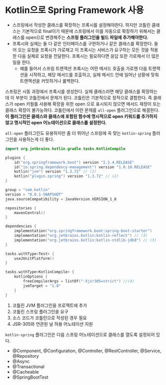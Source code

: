 # Kotlin으로 Spring Framework 사용

- 스프링에서 작성한 클래스를 확장하는 프록시를 설정해야한다. 하지만 코틀린 클래스는 기본적으로 final이기 때문에 스프링에서 이를 자동으로 확장하기 위해서는 클래스를 open으로 변경해주는 **스프링 플러그인을 빌드 파일에 추가해야한다.**
- 프록시와 실체는 둘 다 같은 인터페이스를 구현하거나 같은 클래스를 확장한다. 들어 오는 요청을 프록시가 가로채고 이 프록시는 서비스가 요구하는 모든 것을 적용한 다음 실체로 요청을 전달한다. 프록시는 필요하다면 응답 또한 가로채서 더 많은 일을 한다. 
  - 예를 들어서 스프링 트랜잭션 프록시는 어떤 메서드 호출을 가로챈 다음 트랜잭션을 시작하고, 해당 메서드를 호출하고, 실체 메서드 안에 일어난 상황에 맞춰 트랜잭션을 커밋하거나 롤백한다.

스프링은 시동 과정에서 프록시를 생성한다. 실체 클래스라면 해당 클래스를 확장하는 데 이 부분이 코틀린에서 문제가 된다. 코틀린은 기본적으로 정적으로 결합한다. 즉 클래스가 open 키웓를 사용해 확장을 위한 open 으로 표시되지 않으면 메서드 재정이 또는 클래스 확장이 불가능하다. 코틀린에서 이런 문제를 `all-open` 플러그인으로 해결한다. **이 플러그인은 클래스와 클래스에 포함된 함수에 명시적으로 open 키워드를 추가하지 않고 명시적인 open 어노테이션으로 클래스를 설정한다.**
  
`all-open` 플러그인도 유용하지만 좀 더 뛰어난 스프링에 꼭 맞는 `kotlin-spring` 플러그인을 사용하는게 더 좋다.

```kts
import org.jetbrains.kotlin.gradle.tasks.KotlinCompile

plugins {
	id("org.springframework.boot") version "2.3.4.RELEASE"
	id("io.spring.dependency-management") version "1.0.10.RELEASE"
	kotlin("jvm") version "1.3.72" // (1)
	kotlin("plugin.spring") version "1.3.72" // (2)
}

group = "com.kotlin"
version = "0.0.1-SNAPSHOT"
java.sourceCompatibility = JavaVersion.VERSION_1_8

repositories {
	mavenCentral()
}

dependencies {
	implementation("org.springframework.boot:spring-boot-starter")
	implementation("org.jetbrains.kotlin:kotlin-reflect") // (3)
	implementation("org.jetbrains.kotlin:kotlin-stdlib-jdk8") // (3)
}

tasks.withType<Test> {
	useJUnitPlatform()
}

tasks.withType<KotlinCompile> {
	kotlinOptions {
		freeCompilerArgs = listOf("-Xjsr305=strict") //(4)
		jvmTarget = "1.8"
	}
}
```

1. 코틀린 JVM 플러그인을 프로젝트에 추가
2. 코틀린 스프링 플러그인을 요구
3. 소스 코드가 코틀린으로 작성된 경우 필요
4. JSR-305와 연관된 널 허용 어노테이션 지원

`kotlin-spring` 플러그인은 다음 스프링 어노테이션으로 클래스를 열도록 설정되어 있다.

- @Component, @Configuration, @Controller, @RestController, @Service, @Repository
- @Async
- @Transactional
- @Cacheable
- @SpringBootTest

